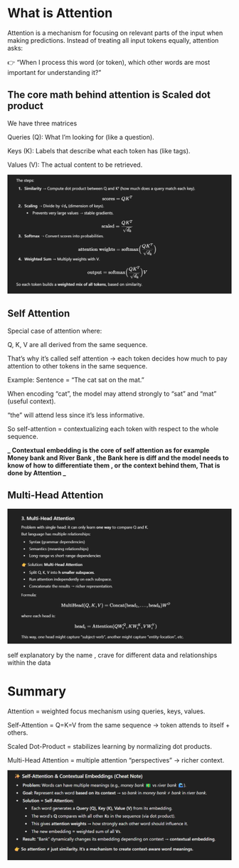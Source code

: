 # What is Attention

Attention is a mechanism for focusing on relevant parts of the input when making predictions.
Instead of treating all input tokens equally, attention asks:

👉 “When I process this word (or token), which other words are most important for understanding it?”

## The core math behind attention is Scaled dot product

We have three matrices

Queries (Q): What I’m looking for (like a question).

Keys (K): Labels that describe what each token has (like tags).

Values (V): The actual content to be retrieved.

![alt text](image.png)

## Self Attention

Special case of attention where:

Q, K, V are all derived from the same sequence.

That’s why it’s called self attention → each token decides how much to pay attention to other tokens in the same sequence.

Example:
Sentence = “The cat sat on the mat.”

When encoding “cat”, the model may attend strongly to “sat” and “mat” (useful context).

“the” will attend less since it’s less informative.

So self-attention = contextualizing each token with respect to the whole sequence.

**_ Contextual embedding is the core of self attention as for example Money bank and River Bank , the Bank here is diff and the model needs to know of how to differentiate them , or the context behind them, That is done by Attention _**

## Multi-Head Attention

![alt text](image-1.png)

self explanatory by the name , crave for different data and relationships within the data

# Summary

Attention = weighted focus mechanism using queries, keys, values.

Self-Attention = Q=K=V from the same sequence → token attends to itself + others.

Scaled Dot-Product = stabilizes learning by normalizing dot products.

Multi-Head Attention = multiple attention “perspectives” → richer context.

![alt text](image-2.png)
